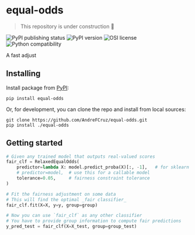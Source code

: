 # equal-odds
> This repository is under construction :construction:

![PyPI publishing status](https://github.com/AndreFCruz/equal-odds/actions/workflows/python-publish.yml/badge.svg)
![PyPI version](https://badgen.net/pypi/v/equal-odds)
![OSI license](https://badgen.net/pypi/license/equal-odds)
![Python compatibility](https://badgen.net/pypi/python/equal-odds)
<!-- ![PyPI version](https://img.shields.io/pypi/v/equal-odds) -->
<!-- ![OSI license](https://img.shields.io/pypi/l/equal-odds) -->
<!-- ![Compatible python versions](https://img.shields.io/pypi/pyversions/equal-odds) -->

A fast adjust

## Installing

Install package from [PyPI](https://pypi.org/project/equal-odds/):
```
pip install equal-odds
```

Or, for development, you can clone the repo and install from local sources:
```
git clone https://github.com/AndreFCruz/equal-odds.git
pip install ./equal-odds
```

## Getting started

```py
# Given any trained model that outputs real-valued scores
fair_clf = RelaxedEqualOdds(
    predictor=lambda X: model.predict_proba(X)[:, -1],   # for sklearn API
    # predictor=model,  # use this for a callable model
    tolerance=0.05,     # fairness constraint tolerance
)

# Fit the fairness adjustment on some data
# This will find the optimal _fair classifier_
fair_clf.fit(X=X, y=y, group=group)

# Now you can use `fair_clf` as any other classifier
# You have to provide group information to compute fair predictions
y_pred_test = fair_clf(X=X_test, group=group_test)
```
